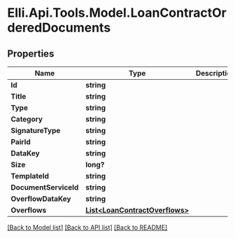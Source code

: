 # Elli.Api.Tools.Model.LoanContractOrderedDocuments
## Properties

Name | Type | Description | Notes
------------ | ------------- | ------------- | -------------
**Id** | **string** |  | [optional] 
**Title** | **string** |  | [optional] 
**Type** | **string** |  | [optional] 
**Category** | **string** |  | [optional] 
**SignatureType** | **string** |  | [optional] 
**PairId** | **string** |  | [optional] 
**DataKey** | **string** |  | [optional] 
**Size** | **long?** |  | [optional] 
**TemplateId** | **string** |  | [optional] 
**DocumentServiceId** | **string** |  | [optional] 
**OverflowDataKey** | **string** |  | [optional] 
**Overflows** | [**List&lt;LoanContractOverflows&gt;**](LoanContractOverflows.md) |  | [optional] 

[[Back to Model list]](../README.md#documentation-for-models) [[Back to API list]](../README.md#documentation-for-api-endpoints) [[Back to README]](../README.md)

